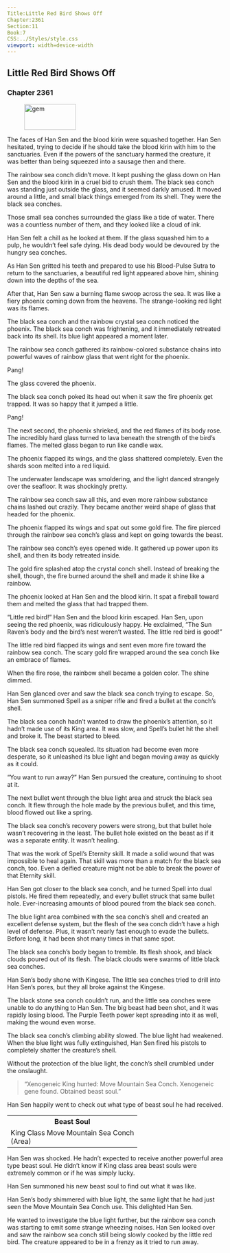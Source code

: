 ```yaml
---
Title:Little Red Bird Shows Off
Chapter:2361
Section:11
Book:7
CSS:../Styles/style.css
viewport: width=device-width
---
```


## Little Red Bird Shows Off
### Chapter 2361

<figure>
	<img src="../Images/gem.gif" alt="gem" id="gem" width="120" height="60" />
</figure>



The faces of Han Sen and the blood kirin were squashed together. Han Sen hesitated, trying to decide if he should take the blood kirin with him to the sanctuaries. Even if the powers of the sanctuary harmed the creature, it was better than being squeezed into a sausage then and there.

The rainbow sea conch didn’t move. It kept pushing the glass down on Han Sen and the blood kirin in a cruel bid to crush them. The black sea conch was standing just outside the glass, and it seemed darkly amused. It moved around a little, and small black things emerged from its shell. They were the black sea conches.

Those small sea conches surrounded the glass like a tide of water. There was a countless number of them, and they looked like a cloud of ink.

Han Sen felt a chill as he looked at them. If the glass squashed him to a pulp, he wouldn’t feel safe dying. His dead body would be devoured by the hungry sea conches.

As Han Sen gritted his teeth and prepared to use his Blood-Pulse Sutra to return to the sanctuaries, a beautiful red light appeared above him, shining down into the depths of the sea.

After that, Han Sen saw a burning flame swoop across the sea. It was like a fiery phoenix coming down from the heavens. The strange-looking red light was its flames.

The black sea conch and the rainbow crystal sea conch noticed the phoenix. The black sea conch was frightening, and it immediately retreated back into its shell. Its blue light appeared a moment later.

The rainbow sea conch gathered its rainbow-colored substance chains into powerful waves of rainbow glass that went right for the phoenix.

Pang!

The glass covered the phoenix.

The black sea conch poked its head out when it saw the fire phoenix get trapped. It was so happy that it jumped a little.

Pang!

The next second, the phoenix shrieked, and the red flames of its body rose. The incredibly hard glass turned to lava beneath the strength of the bird’s flames. The melted glass began to run like candle wax.

The phoenix flapped its wings, and the glass shattered completely. Even the shards soon melted into a red liquid.

The underwater landscape was smoldering, and the light danced strangely over the seafloor. It was shockingly pretty.

The rainbow sea conch saw all this, and even more rainbow substance chains lashed out crazily. They became another weird shape of glass that headed for the phoenix.

The phoenix flapped its wings and spat out some gold fire. The fire pierced through the rainbow sea conch’s glass and kept on going towards the beast.

The rainbow sea conch’s eyes opened wide. It gathered up power upon its shell, and then its body retreated inside.

The gold fire splashed atop the crystal conch shell. Instead of breaking the shell, though, the fire burned around the shell and made it shine like a rainbow.

The phoenix looked at Han Sen and the blood kirin. It spat a fireball toward them and melted the glass that had trapped them.

“Little red bird!” Han Sen and the blood kirin escaped. Han Sen, upon seeing the red phoenix, was ridiculously happy. He exclaimed, “The Sun Raven’s body and the bird’s nest weren’t wasted. The little red bird is good!”

The little red bird flapped its wings and sent even more fire toward the rainbow sea conch. The scary gold fire wrapped around the sea conch like an embrace of flames.

When the fire rose, the rainbow shell became a golden color. The shine dimmed.

Han Sen glanced over and saw the black sea conch trying to escape. So, Han Sen summoned Spell as a sniper rifle and fired a bullet at the conch’s shell.

The black sea conch hadn’t wanted to draw the phoenix’s attention, so it hadn’t made use of its King area. It was slow, and Spell’s bullet hit the shell and broke it. The beast started to bleed.

The black sea conch squealed. Its situation had become even more desperate, so it unleashed its blue light and began moving away as quickly as it could.

“You want to run away?” Han Sen pursued the creature, continuing to shoot at it.

The next bullet went through the blue light area and struck the black sea conch. It flew through the hole made by the previous bullet, and this time, blood flowed out like a spring.

The black sea conch’s recovery powers were strong, but that bullet hole wasn’t recovering in the least. The bullet hole existed on the beast as if it was a separate entity. It wasn’t healing.

That was the work of Spell’s Eternity skill. It made a solid wound that was impossible to heal again. That skill was more than a match for the black sea conch, too. Even a deified creature might not be able to break the power of that Eternity skill.

Han Sen got closer to the black sea conch, and he turned Spell into dual pistols. He fired them repeatedly, and every bullet struck that same bullet hole. Ever-increasing amounts of blood poured from the black sea conch.

The blue light area combined with the sea conch’s shell and created an excellent defense system, but the flesh of the sea conch didn’t have a high level of defense. Plus, it wasn’t nearly fast enough to evade the bullets. Before long, it had been shot many times in that same spot.

The black sea conch’s body began to tremble. Its flesh shook, and black clouds poured out of its flesh. The black clouds were swarms of little black sea conches.

Han Sen’s body shone with Kingese. The little sea conches tried to drill into Han Sen’s pores, but they all broke against the Kingese.

The black stone sea conch couldn’t run, and the little sea conches were unable to do anything to Han Sen. The big beast had been shot, and it was rapidly losing blood. The Purple Teeth power kept spreading into it as well, making the wound even worse.

The black sea conch’s climbing ability slowed. The blue light had weakened. When the blue light was fully extinguished, Han Sen fired his pistols to completely shatter the creature’s shell.

Without the protection of the blue light, the conch’s shell crumbled under the onslaught.

> “Xenogeneic King hunted: Move Mountain Sea Conch. Xenogeneic gene found. Obtained beast soul.”

Han Sen happily went to check out what type of beast soul he had received.

<div class="tables">
	<table class="beast">
		<tr>
			<th>Beast Soul</th>
		</tr><tr>
			<td>King Class Move Mountain Sea Conch<br>
				<span class="type">(Area)</span>
			</td>
		</tr>
	</table>
	<!-- King class xenogeneic beast soul Move Mountain Sea Conch: Area type. -->
</div>

Han Sen was shocked. He hadn’t expected to receive another powerful area type beast soul. He didn’t know if King class area beast souls were extremely common or if he was simply lucky.

Han Sen summoned his new beast soul to find out what it was like.

Han Sen’s body shimmered with blue light, the same light that he had just seen the Move Mountain Sea Conch use. This delighted Han Sen.

He wanted to investigate the blue light further, but the rainbow sea conch was starting to emit some strange wheezing noises. Han Sen looked over and saw the rainbow sea conch still being slowly cooked by the little red bird. The creature appeared to be in a frenzy as it tried to run away.